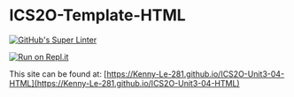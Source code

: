 # ICS2O-Template-HTML

[![GitHub's Super Linter](https://github.com/Kenny-Le-281/ICS2O-Unit3-04-HTML/workflows/GitHub's%20Super%20Linter/badge.svg)](https://github.com/Kenny-Le-281/ICS2O-Unit3-04-HTML/actions)

[![Run on Repl.it](https://repl.it/badge/github/Kenny-Le-281/ICS2O-Unit3-04-HTML)](https://repl.it/github/Kenny-Le-281/ICS2O-Unit3-04-HTML)

This site can be found at: [https://Kenny-Le-281.github.io/ICS2O-Unit3-04-HTML](https://Kenny-Le-281.github.io/ICS2O-Unit3-04-HTML)
